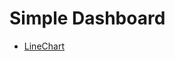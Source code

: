 # Simple Dashboard

* [LineChart](https://pear-capricorn-258.notion.site/0e10fdd887a24742bb806edfda82fd75?pvs=4)